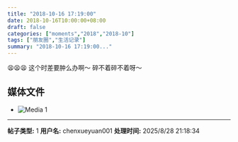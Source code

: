 ```yaml
---
title: "2018-10-16 17:19:00"
date: 2018-10-16T10:00:00+08:00
draft: false
categories: ["moments","2018","2018-10"]
tags: ["朋友圈","生活记录"]
summary: "2018-10-16 17:19:00..."
---
```


😫😫😫
这个时差要肿么办啊～
碎不着碎不着呀～

## 媒体文件

- ![Media 1](/Moments/photos/2018-10-16/201810161719000.jpg)

---

**帖子类型:** 1
**用户名:** chenxueyuan001
**处理时间:** 2025/8/28 21:18:34